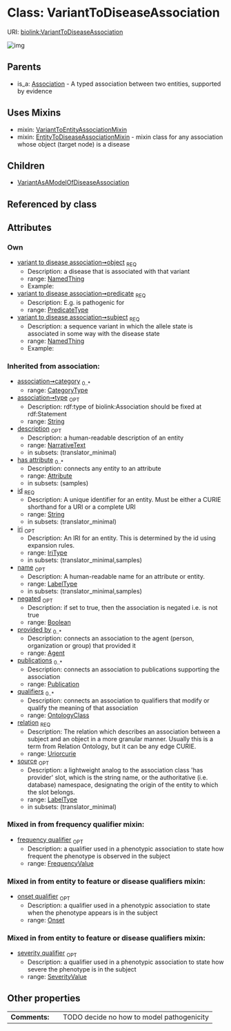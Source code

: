 
# Class: VariantToDiseaseAssociation




URI: [biolink:VariantToDiseaseAssociation](https://w3id.org/biolink/vocab/VariantToDiseaseAssociation)


![img](http://yuml.me/diagram/nofunky;dir:TB/class/[VariantToEntityAssociationMixin],[NamedThing]<object%201..1-%20[VariantToDiseaseAssociation&#124;predicate:predicate_type;frequency_qualifier:frequency_value%20%3F;relation(i):uriorcurie;negated(i):boolean%20%3F;type(i):string%20%3F;category(i):category_type%20*;id(i):string;iri(i):iri_type%20%3F;name(i):label_type%20%3F;description(i):narrative_text%20%3F;source(i):label_type%20%3F],[NamedThing]<subject%201..1-%20[VariantToDiseaseAssociation],[VariantToDiseaseAssociation]uses%20-.->[VariantToEntityAssociationMixin],[VariantToDiseaseAssociation]uses%20-.->[EntityToDiseaseAssociationMixin],[VariantToDiseaseAssociation]^-[VariantAsAModelOfDiseaseAssociation],[Association]^-[VariantToDiseaseAssociation],[VariantAsAModelOfDiseaseAssociation],[SeverityValue],[Publication],[OntologyClass],[Onset],[NamedThing],[EntityToDiseaseAssociationMixin],[Attribute],[Association],[Agent])

## Parents

 *  is_a: [Association](Association.md) - A typed association between two entities, supported by evidence

## Uses Mixins

 *  mixin: [VariantToEntityAssociationMixin](VariantToEntityAssociationMixin.md)
 *  mixin: [EntityToDiseaseAssociationMixin](EntityToDiseaseAssociationMixin.md) - mixin class for any association whose object (target node) is a disease

## Children

 * [VariantAsAModelOfDiseaseAssociation](VariantAsAModelOfDiseaseAssociation.md)

## Referenced by class


## Attributes


### Own

 * [variant to disease association➞object](variant_to_disease_association_object.md)  <sub>REQ</sub>
     * Description: a disease that is associated with that variant
     * range: [NamedThing](NamedThing.md)
     * Example:    
 * [variant to disease association➞predicate](variant_to_disease_association_predicate.md)  <sub>REQ</sub>
     * Description: E.g. is pathogenic for
     * range: [PredicateType](types/PredicateType.md)
 * [variant to disease association➞subject](variant_to_disease_association_subject.md)  <sub>REQ</sub>
     * Description: a sequence variant in which the allele state is associated in some way with the disease state
     * range: [NamedThing](NamedThing.md)
     * Example:    

### Inherited from association:

 * [association➞category](association_category.md)  <sub>0..*</sub>
     * range: [CategoryType](types/CategoryType.md)
 * [association➞type](association_type.md)  <sub>OPT</sub>
     * Description: rdf:type of biolink:Association should be fixed at rdf:Statement
     * range: [String](types/String.md)
 * [description](description.md)  <sub>OPT</sub>
     * Description: a human-readable description of an entity
     * range: [NarrativeText](types/NarrativeText.md)
     * in subsets: (translator_minimal)
 * [has attribute](has_attribute.md)  <sub>0..*</sub>
     * Description: connects any entity to an attribute
     * range: [Attribute](Attribute.md)
     * in subsets: (samples)
 * [id](id.md)  <sub>REQ</sub>
     * Description: A unique identifier for an entity. Must be either a CURIE shorthand for a URI or a complete URI
     * range: [String](types/String.md)
     * in subsets: (translator_minimal)
 * [iri](iri.md)  <sub>OPT</sub>
     * Description: An IRI for an entity. This is determined by the id using expansion rules.
     * range: [IriType](types/IriType.md)
     * in subsets: (translator_minimal,samples)
 * [name](name.md)  <sub>OPT</sub>
     * Description: A human-readable name for an attribute or entity.
     * range: [LabelType](types/LabelType.md)
     * in subsets: (translator_minimal,samples)
 * [negated](negated.md)  <sub>OPT</sub>
     * Description: if set to true, then the association is negated i.e. is not true
     * range: [Boolean](types/Boolean.md)
 * [provided by](provided_by.md)  <sub>0..*</sub>
     * Description: connects an association to the agent (person, organization or group) that provided it
     * range: [Agent](Agent.md)
 * [publications](publications.md)  <sub>0..*</sub>
     * Description: connects an association to publications supporting the association
     * range: [Publication](Publication.md)
 * [qualifiers](qualifiers.md)  <sub>0..*</sub>
     * Description: connects an association to qualifiers that modify or qualify the meaning of that association
     * range: [OntologyClass](OntologyClass.md)
 * [relation](relation.md)  <sub>REQ</sub>
     * Description: The relation which describes an association between a subject and an object in a more granular manner. Usually this is a term from Relation Ontology, but it can be any edge CURIE.
     * range: [Uriorcurie](types/Uriorcurie.md)
 * [source](source.md)  <sub>OPT</sub>
     * Description: a lightweight analog to the association class 'has provider' slot, which is the string name, or the authoritative (i.e. database) namespace, designating the origin of the entity to which the slot belongs.
     * range: [LabelType](types/LabelType.md)
     * in subsets: (translator_minimal)

### Mixed in from frequency qualifier mixin:

 * [frequency qualifier](frequency_qualifier.md)  <sub>OPT</sub>
     * Description: a qualifier used in a phenotypic association to state how frequent the phenotype is observed in the subject
     * range: [FrequencyValue](types/FrequencyValue.md)

### Mixed in from entity to feature or disease qualifiers mixin:

 * [onset qualifier](onset_qualifier.md)  <sub>OPT</sub>
     * Description: a qualifier used in a phenotypic association to state when the phenotype appears is in the subject
     * range: [Onset](Onset.md)

### Mixed in from entity to feature or disease qualifiers mixin:

 * [severity qualifier](severity_qualifier.md)  <sub>OPT</sub>
     * Description: a qualifier used in a phenotypic association to state how severe the phenotype is in the subject
     * range: [SeverityValue](SeverityValue.md)

## Other properties

|  |  |  |
| --- | --- | --- |
| **Comments:** | | TODO decide no how to model pathogenicity |

